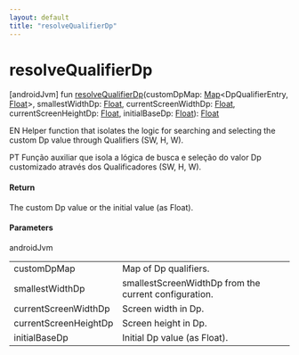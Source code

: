 ```yaml
---
layout: default
title: "resolveQualifierDp"
---
```


# resolveQualifierDp

[androidJvm]
fun [resolveQualifierDp](resolve-qualifier-dp.md)(customDpMap: [Map](https://kotlinlang.org/api/core/kotlin-stdlib/kotlin.collections/-map/index.html)<DpQualifierEntry, [Float](https://kotlinlang.org/api/core/kotlin-stdlib/kotlin/-float/index.html)>, smallestWidthDp: [Float](https://kotlinlang.org/api/core/kotlin-stdlib/kotlin/-float/index.html), currentScreenWidthDp: [Float](https://kotlinlang.org/api/core/kotlin-stdlib/kotlin/-float/index.html), currentScreenHeightDp: [Float](https://kotlinlang.org/api/core/kotlin-stdlib/kotlin/-float/index.html), initialBaseDp: [Float](https://kotlinlang.org/api/core/kotlin-stdlib/kotlin/-float/index.html)): [Float](https://kotlinlang.org/api/core/kotlin-stdlib/kotlin/-float/index.html)

EN Helper function that isolates the logic for searching and selecting the custom Dp value through Qualifiers (SW, H, W).

PT Função auxiliar que isola a lógica de busca e seleção do valor Dp customizado através dos Qualificadores (SW, H, W).

#### Return

The custom Dp value or the initial value (as Float).

#### Parameters

androidJvm

| | |
|---|---|
| customDpMap | Map of Dp qualifiers. |
| smallestWidthDp | smallestScreenWidthDp from the current configuration. |
| currentScreenWidthDp | Screen width in Dp. |
| currentScreenHeightDp | Screen height in Dp. |
| initialBaseDp | Initial Dp value (as Float). |